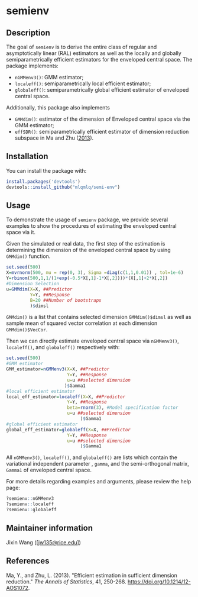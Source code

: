 
# semienv


## Description

The goal of `semienv` is to derive
the entire class of regular and asymptotically linear (RAL) estimators as well as the
locally and globally semiparametrically efficient estimators for the enveloped central space. The package implements:

  * `nGMMenv3()`: GMM estimator; 
  * `localeff()`: semiparametrically local efficient estimator;
  * `globaleff()`: semiparametrically global efficient estimator
of enveloped central space. 

Additionally, this package also implements

  * `GMMdim()`: estimator of the dimension of Enveloped central space via the GMM estimator;
  * `effSDR()`: semiparametrically efficient estimator of dimension reduction subspace in Ma and Zhu ([2013](#semi-eff)).



## Installation
You can install the package with:

``` r
install.packages('devtools')
devtools::install_github("mlqmlq/semi-env")
```

## Usage
To demonstrate the usage of `semienv`  package, we provide several examples to show the procedures of estimating the enveloped central space via it. 

Given the simulated or real data, the first step of the estimation is determining the dimension of the enveloped central space by using `GMMdim()` function.

``` r
set.seed(500)
X=mvrnorm(500, mu = rep(0, 3), Sigma =diag(c(1,1,0.01)) , tol=1e-6)
Y=rbinom(500,1,1/(1+exp(-0.5*X[,1]-1*X[,2])))*(X[,1]+2*X[,2])
#Dimension Selection
u=GMMdim(X=X, ##Predictor
         Y=Y, ##Response          
         B=20 ##Number of bootstraps
         )$dimsl 
```
`GMMdim()` is a list that contains selected dimension `GMMdim()$dimsl` as well as sample mean of squared
vector correlation at each dimension `GMMdim()$VecCor`.

Then we can directly estimate enveloped central space via `nGMMenv3()`, `localeff()`, and `globaleff()` respectively with:
``` r
set.seed(500)
#GMM estimator
GMM_estimator=nGMMenv3(X=X, ##Predictor
                       Y=Y, ##Response
                       u=u ##selected dimension
                      )$Gamma1
#local efficient estimator
local_eff_estimator=localeff(X=X, ##Predictor
                       Y=Y, ##Response
                       beta=rnorm(3), #Model specification factor
                       u=u ##selected dimension
                            )$Gamma1  
#global efficient estimator
global_eff_estimator=globaleff(X=X, ##Predictor
                       Y=Y, ##Response                       
                       u=u ##selected dimension
                            )$Gamma1                                                      
```
All `nGMMenv3()`, `localeff()`, and `globaleff()` are lists which contain the  variational
independent parameter , `gamma`, and the semi-orthogonal matrix, `Gamma1`  of enveloped central space.

For more details regarding examples and arguments, please review the help page:

``` r
?semienv::nGMMenv3
?semienv::localeff
?semienv::globaleff
```

  

## Maintainer information

Jixin Wang ([jw135@rice.edu])


## References

<div id="refs" class="references">

<div id="semi-eff">

Ma, Y., and  Zhu, L. (2013). "Efficient estimation in sufficient dimension reduction." *The Annals of Statistics*, 41, 250-268.
<https://doi.org/10.1214/12-AOS1072>.

</div>
